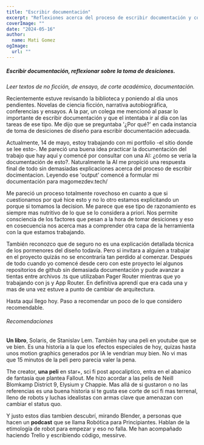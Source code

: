 ```yaml
---
title: "Escribir documentación"
excerpt: "Reflexiones acerca del proceso de escribir documentación y como esto que intenta ser clarificante para un tercer resulta clarificante para uno mismo. Solo pensar en llevarlo a cabo es una buena idea. Tambián algunas recomendaciones de consumos culturales."
coverImage: ""
date: "2024-05-16"
author:
  name: Mati Gomez
ogImage:
  url: ""
---
```


##### Escribir documentación, reflexionar sobre la toma de desiciones. 

*Leer textos de no ficción, de ensayo, de corte académico, documentación.*


Recientemente estuve revisando la biblioteca y poniendo al día unos pendientes. Novelas de ciencia ficción, narrativa autobiográfica, conferencias y ensayos. A la par, un colega me mencionó al pasar lo importante de escribir documentación y que el intentaba ir al día con las tareas de ese tipo. Me dijo que se preguntaba '¿Por qué?' en cada instancia de toma de desiciones de diseño para escribir documentación adecuada. 

Actualmente, 14 de mayo, estoy trabajando con mi portfolio -el sitio donde se lee esto-. Me pareció una buena idea practicar la documentación del trabajo que hay aquí y comencé por consultar con una AI: ¿cómo se veria la documentación de esto?. Naturalmente la AI me propició una respuesta final de todo sin demasiadas explicaciones acerca del proceso de escribir docimentacion. Leyendo ese 'output' comencé a formular mi documentación para magomezdev.tech/

Me pareció un proceso totalmente rovechoso en cuanto a que si cuestionamos por qué hice esto y no lo otro estamos explicitando un porque si tomamos la decision. Me parece que ese tipo de razonamiento es siempre mas nutritivo de lo que se lo considera a priori. Nos permite consciencia de los factores que pesan a la hora de tomar desiciones y eso en cosecuencia nos acerca mas a comprender otra capa de la herramienta con la que estamos trabajando.

También reconozco que de seguro no es una explicación detallada técnica de los pormenores del diseño todavía. Pero si invitara a alguien a trabajar en el proyecto quizás no se encontraría tan perdido al comenzar. Después de todo cuando yo comencé desde cero con este proyecto leí algunos repositorios de github sin demasiada documentación y pude avanzar a tientas entre archivos .ts que utilizaban Pager Router mientras que yo trabajando con js y App Router. En definitiva aprendí que era cada una y mas de una vez estuve a punto de cambiar de arquitectura.

Hasta aquí llego hoy. Paso a recomendar un poco de lo que considero recomendable. 

###### Recomendaciones

**Un libro**, Solaris, de Stanislav Lem. También hay una peli en youtube que se ve bien. Es una historia a la que los efectos especiales de hoy, quizas hasta unos motion graphics generados por IA le vendrian muy bien. No vi mas que 15 minutos de la peli pero parecia valer la pena.

The creator, **una peli** en star+, sci fi post apocaliptico, entra en el abanico de fantasía que plantea Fallout. Me hizo acordar a las pelis de Neill Blomkamp District 9, Elysium y Chappie. Mas allá de si gustaron o no las referencias es una buena historia si te gusta ese corte de sci fi mas terrenal, lleno de robots y luchas idealistas con armas clave que amenazan con cambiar el status quo.

Y justo estos dias tambien descubrí,  mirando Blender, a personas que hacen un **podcast** que se llama Robótica para Principiantes. Hablan de la etimología de robot para empezar y eso no falla. Me han acompañado haciendo Trello y escribiendo código, messirve.